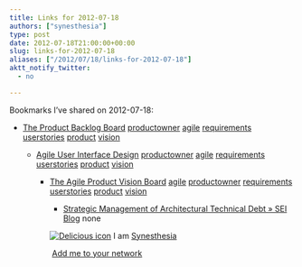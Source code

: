 ```yaml
---
title: Links for 2012-07-18
authors: ["synesthesia"]
type: post
date: 2012-07-18T21:00:00+00:00
slug: links-for-2012-07-18 
aliases: ["/2012/07/18/links-for-2012-07-18"]
aktt_notify_twitter:
  - no

---
```

Bookmarks I&#8217;ve shared on 2012-07-18:

  * [The Product Backlog Board][1] 
    [productowner][2] [agile][3] [requirements][4] [userstories][5] [product][6] [vision][7] </li> 
    
      * [Agile User Interface Design][8] 
        [productowner][2] [agile][3] [requirements][4] [userstories][5] [product][6] [vision][7] </li> 
        
          * [The Agile Product Vision Board][9] 
            [agile][3] [productowner][2] [requirements][4] [userstories][5] [product][6] [vision][7] </li> 
            
              * [Strategic Management of Architectural Technical Debt &raquo; SEI Blog][10] 
                none</li> </ul> 
                
                <p class="deliciouslink">
                  <a href="https://del.icio.us/synesthesia" title="See all my bookmarks on del.icio.us"><img src="https://www.synesthesia.co.uk/images/deliciousicon.jpg" alt="Delicious icon" /></a>&nbsp;I am <a href="https://del.icio.us/synesthesia" title="See all my bookmarks on del.icio.us">Synesthesia</a>
                </p>
                
                <p class="deliciouslink">
                  <a href="https://del.icio.us/network?add=synesthesia" title="Add me to your del.icio.us network"><img src="https://www.synesthesia.co.uk/images/add.gif" alt="" /></a>&nbsp;<a href="https://del.icio.us/network?add=synesthesia" title="Add me to your del.icio.us network">Add me to your network</a>
                </p>

 [1]: https://www.romanpichler.com/blog/product-backlog/product-backlog-board/
 [2]: https://www.delicious.com/synesthesia/productowner
 [3]: https://www.delicious.com/synesthesia/agile
 [4]: https://www.delicious.com/synesthesia/requirements
 [5]: https://www.delicious.com/synesthesia/userstories
 [6]: https://www.delicious.com/synesthesia/product
 [7]: https://www.delicious.com/synesthesia/vision
 [8]: https://www.romanpichler.com/blog/agile-product-innovation/agile-user-interface-design/
 [9]: https://www.romanpichler.com/blog/agile-product-innovation/the-product-vision-board/
 [10]: https://blog.sei.cmu.edu/post.cfm/strategic-management-of-architectural-technical-debt